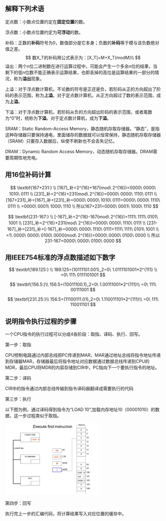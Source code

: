 ## 解释下列术语

定点数：小数点位置约定在**固定位置**的数。

浮点数：小数点位置约定为**可浮动**的数。

补码：正数的**补码**符号为0，数值部分是它本身；负数的**补码**等于模与该负数绝对值之差。
$$
数X_T的补码用公式表示为：[X_T]=M+X_T(modM)\\
$$
溢出：两个n位二进制数在进行运算过程中，可能会产生一个多余n位的结果，当剩下的低n位数不能正确表示运算结果，也即丢掉的高位是运算结果的一部分的情况，称为**溢出**现象。

上溢：对于浮点数计算机，不论数的符号是正还是负，若阶码从正的方向超出了阶码的表示范围，称为**上溢**。对于定点数计算机，从正方向超过了数的表示范围，成为**上溢**。

下溢：对于浮点数计算机，若阶码从负的方向超出阶码的表示范围，或者尾数为“0”时，统称为**下溢**。对于定点数计算机，成为**下溢**。

SRAM：Static Random-Access Memory，静态随机存取存储器。“静态”，是指这种存储器只要保持通电，里面储存的数据就可以恒常保持，静态随机存取存储器（SRAM）只要存入数据后，纵使不刷新也不会丢失记忆。

DRAM：Dynamic Random Access Memory，动态随机存取存储器。DRAM需要周期性地充电。

## 用16位补码计算

$$
\textbf{167+231:}
\\
[167]_补=2^{16}+167(mod\ 2^{16})=0000\ 0000\ 1010\ 0111
\\
[231]_补=2^{16}+231(mod\ 2^{16})=0000\ 0000\ 1110\ 0111
\\
[167+231]_补=[167]_补+[231]_补=0000\ 0000\ 1010\ 0111+0000\ 0000\ 1110\ 0111
\\
=0000\ 0001\ 1000\ 1110
\\
所以167+231=0000\ 0001\ 1000\ 1110
$$

$$
\textbf{231-167:}
\\
[-167]_补=2^{16}-167(mod\ 2^{16})=1111\ 1111\ 0101\ 1001
\\
[231]_补=2^{16}+231(mod\ 2^{16})=0000\ 0000\ 1110\ 0111
\\
[231-167]_补=[231]_补+[-167]_补=0000\ 0000\ 1110\ 0111+1111\ 1111\ 0101\ 1001
\\
=1\ 0000\ 0000\ 0100\ 0000(mod\ 2^{16})=0000\ 0000\ 0100\ 0000
\\
所以231-167=0000\ 0000\ 0100\ 0000
$$

## 用IEEE754标准的浮点数描述如下数字

$$
\textbf{189.125:}
\\
189.125=(10111101.001)_2=0\ 1.0111101001*2^{111}
\\
=0\ 111\ 0111101001
$$

$$
\textbf{156.5:}\\
156.5=(10011100.1)_2=0\ 1.00111001*2^{111}\\
=0\ 111\ 00111001
$$

$$
\textbf{231.25:}\\
156.5=(11100111.01)_2=0\ 1.110011101*2^{111}\\
=0\ 111\ 110011101
$$



## 说明指令执行过程的步骤

一个CPU指令的执行过程可以分成4各阶段：取指、译码、执行、回写。

第一步：取指

CPU控制电路通过内部总线把PC传递到MAR，MAR通过地址总线将指令地址传递到存储器MAR，存储器最后将指令地址对应数据通过数据总线传递到CPU的MDR，最后CPU将MDR的内容存储到CIR中，PC指向下一个要执行指令的地址。

第二步：译码

CIR中的指令通过内部总线传输到指令译码器翻译成需要执行的代码

第三步：执行

以下图为例，通过译码得到指令为“LOAD 10”,加载内存地址10（00001010）的数据，这一步过程类似于取指。

<img src="https://github.com/qiuxy28/learngit/blob/master/cpusim.png" style="zoom:30%;" />

第四步：回写

执行完上一步的汇编代码，将计算结果写入对应位置的缓存中。



